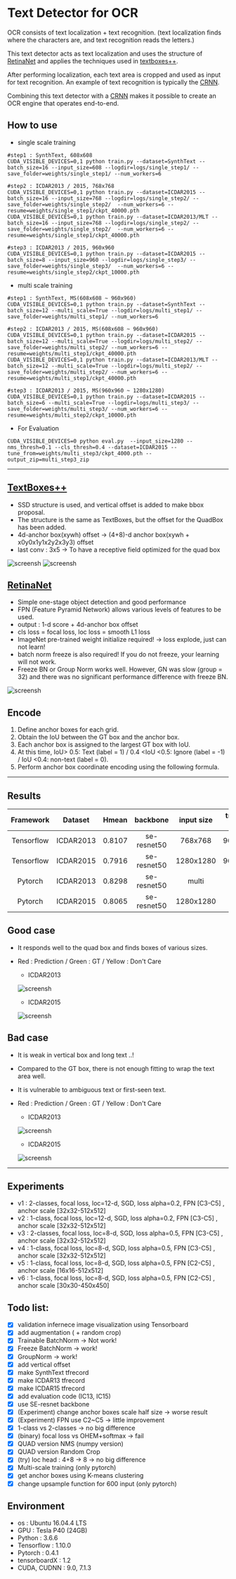 # Text Detector for OCR

OCR consists of text localization + text recognition.
(text localization finds where the characters are, and text recognition reads the letters.)

This text detector acts as text localization and uses the structure of [RetinaNet](https://arxiv.org/pdf/1708.02002.pdf) and applies the techniques used in [textboxes++](https://arxiv.org/pdf/1801.02765.pdf).

After performing localization, each text area is cropped and used as input for text recognition.
An example of text recognition is typically the [CRNN](https://github.com/qjadud1994/CRNN-Keras).

Combining this text detector with a [CRNN](https://github.com/qjadud1994/CRNN-Keras) makes it possible to create an OCR engine that operates end-to-end.

## How to use
- single scale training
```
#step1 : SynthText, 608x608
CUDA_VISIBLE_DEVICES=0,1 python train.py --dataset=SynthText --batch_size=16 --input_size=608 --logdir=logs/single_step1/ --save_folder=weights/single_step1/ --num_workers=6

#step2 : ICDAR2013 / 2015, 768x768
CUDA_VISIBLE_DEVICES=0,1 python train.py --dataset=ICDAR2015 --batch_size=16 --input_size=768 --logdir=logs/single_step2/ --save_folder=weights/single_step2/  --num_workers=6 --resume=weights/single_step1/ckpt_40000.pth
CUDA_VISIBLE_DEVICES=0,1 python train.py --dataset=ICDAR2013/MLT --batch_size=16 --input_size=768 --logdir=logs/single_step2/ --save_folder=weights/single_step2/  --num_workers=6 --resume=weights/single_step1/ckpt_40000.pth

#step3 : ICDAR2013 / 2015, 960x960
CUDA_VISIBLE_DEVICES=0,1 python train.py --dataset=ICDAR2015 --batch_size=8 --input_size=960 --logdir=logs/single_step3/ --save_folder=weights/single_step3/  --num_workers=6 --resume=weights/single_step2/ckpt_10000.pth
```

- multi scale training
```
#step1 : SynthText, MS(608x608 ~ 960x960)
CUDA_VISIBLE_DEVICES=0,1 python train.py --dataset=SynthText --batch_size=12 --multi_scale=True --logdir=logs/multi_step1/ --save_folder=weights/multi_step1/ --num_workers=6

#step2 : ICDAR2013 / 2015, MS(608x608 ~ 960x960)
CUDA_VISIBLE_DEVICES=0,1 python train.py --dataset=ICDAR2015 --batch_size=12 --multi_scale=True --logdir=logs/multi_step2/ --save_folder=weights/multi_step2/ --num_workers=6 --resume=weights/multi_step1/ckpt_40000.pth
CUDA_VISIBLE_DEVICES=0,1 python train.py --dataset=ICDAR2013/MLT --batch_size=12 --multi_scale=True --logdir=logs/multi_step2/ --save_folder=weights/multi_step2/ --num_workers=6 --resume=weights/multi_step1/ckpt_40000.pth

#step3 : ICDAR2013 / 2015, MS(960x960 ~ 1280x1280)
CUDA_VISIBLE_DEVICES=0,1 python train.py --dataset=ICDAR2015 --batch_size=6 --multi_scale=True --logdir=logs/multi_step3/ --save_folder=weights/multi_step3/ --num_workers=6 --resume=weights/multi_step2/ckpt_10000.pth
```

- For Evaluation
```
CUDA_VISIBLE_DEVICES=0 python eval.py  --input_size=1280 --nms_thresh=0.1 --cls_thresh=0.4 --dataset=ICDAR2015 --tune_from=weights/multi_step3/ckpt_4000.pth --output_zip=multi_step3_zip
```

---

## [TextBoxes++](https://arxiv.org/pdf/1801.02765.pdf)
- SSD structure is used, and vertical offset is added to make bbox proposal.
- The structure is the same as TextBoxes, but the offset for the QuadBox has been added.
- 4d-anchor box(xywh) offset -> (4+8)-d anchor box(xywh + x0y0x1y1x2y2x3y3) offset
- last conv : 3x5 -> To have a receptive field optimized for the quad box

![screensh](https://github.com/qjadud1994/OCR_Detector/blob/master/photos/textboxes_2.PNG)
![screensh](https://github.com/qjadud1994/OCR_Detector/blob/master/photos/textboxes_1.PNG)


## [RetinaNet](https://arxiv.org/pdf/1708.02002.pdf)
- Simple one-stage object detection and good performance
- FPN (Feature Pyramid Network) allows various levels of features to be used.
- output : 1-d score + 4d-anchor box offset
- cls loss = focal loss, loc loss = smooth L1 loss
- ImageNet pre-trained weight initialize required! -> loss explode, just can not learn!
- batch norm freeze is also required! If you do not freeze, your learning will not work.
- Freeze BN or Group Norm works well. However, GN was slow (group = 32) and there was no significant performance difference with freeze BN.

![screensh](https://github.com/qjadud1994/OCR_Detector/blob/master/photos/RetinaNet.png)

## Encode
1. Define anchor boxes for each grid.
2. Obtain the IoU between the GT box and the anchor box.
3. Each anchor box is assigned to the largest GT box with IoU.
4. At this time, IoU> 0.5: Text (label = 1) / 0.4 <IoU <0.5: Ignore (label = -1) / IoU <0.4: non-text (label = 0).
5. Perform anchor box coordinate encoding using the following formula.

---

## Results

| Framework   | Dataset     | Hmean    |   backbone  | input size | training scale | cls thresh | nms thresh  | iter    | weights |
|:--------:   | :----:   |  :--------: |  :------:  |  :----------:  |  :------:  |  :------:   |:-----:  |:-----:  | :-----:  |
| Tensorflow | ICDAR2013  |  0.8107   | se-resnet50 |   768x768    |  960x960   |    0.3     |   0.1      | Synth(62k) + IC15(17k) | [link](https://drive.google.com/open?id=1uZtCjyZ4vx9RpXaEuU2UEJIkxY8Kddfp) |
| Tensorflow | ICDAR2015  |  0.7916   | se-resnet50 |  1280x1280 |  960x960   |    0.3     |   0.1      | Synth(62k) + IC15(17k) | [link](https://drive.google.com/open?id=1uZtCjyZ4vx9RpXaEuU2UEJIkxY8Kddfp) |
| Pytorch | ICDAR2013  |  0.8298   | se-resnet50 |   multi    |  Multi scale   |    0.5     |   0.35      | Synth(35k) + IC13+MLT(7k) | [link](https://drive.google.com/open?id=1pzwDnC3C2nXtwYe0A_tkMlWwf6BJAve0) |
| Pytorch | ICDAR2015  |  0.8065   | se-resnet50 |  1280x1280 |  Multi scale   |    0.4     |   0.20      | Synth(35k) + IC15(4k) | [link](https://drive.google.com/open?id=1mDNS8RfFExjXTg-7cmU725n4P_Ma2If4) |

## Good case
- It responds well to the quad box and finds boxes of various sizes.
- Red : Prediction  /  Green : GT  /  Yellow : Don't Care
  - ICDAR2013
  
  ![screensh](https://github.com/qjadud1994/OCR_Detector/blob/master/photos/good_ic13.PNG)
  - ICDAR2015
  
  ![screensh](https://github.com/qjadud1994/OCR_Detector/blob/master/photos/good_ic15.PNG)
  
## Bad case
- It is weak in vertical box and long text ..!
- Compared to the GT box, there is not enough fitting to wrap the text area well.
- It is vulnerable to ambiguous text or first-seen text.
- Red : Prediction  /  Green : GT  /  Yellow : Don't Care
  - ICDAR2013
  
  ![screensh](https://github.com/qjadud1994/OCR_Detector/blob/master/photos/bad_ic13.PNG)
  - ICDAR2015
  
  ![screensh](https://github.com/qjadud1994/OCR_Detector/blob/master/photos/bad_ic15.PNG)


---

## Experiments
- v1 : 2-classes, focal loss, loc=12-d, SGD, loss alpha=0.2, FPN [C3-C5] , anchor scale [32x32-512x512]
- v2 : 1-class, focal loss, loc=12-d, SGD, loss alpha=0.2, FPN [C3-C5] , anchor scale [32x32-512x512]
- v3 : 2-classes, focal loss, loc=8-d, SGD, loss alpha=0.5, FPN [C3-C5] , anchor scale [32x32-512x512]
- v4 : 1-class, focal loss, loc=8-d, SGD, loss alpha=0.5, FPN [C3-C5] , anchor scale [32x32-512x512]
- v5 : 1-class, focal loss, loc=8-d, SGD, loss alpha=0.5, FPN [C2-C5] , anchor scale [16x16-512x512]
- v6 : 1-class, focal loss, loc=8-d, SGD, loss alpha=0.5, FPN [C2-C5] , anchor scale [30x30-450x450]

## Todo list:
- [x] validation infernece image visualization using Tensorboard
- [x] add augmentation ( + random crop)
- [x] Trainable BatchNorm -> Not work!
- [x] Freeze BatchNorm -> work!
- [x] GroupNorm -> work!
- [x] add vertical offset
- [x] make SynthText tfrecord
- [x] make ICDAR13 tfrecord
- [x] make ICDAR15 tfrecord
- [x] add evaluation code (IC13, IC15)
- [x] use SE-resnet backbone
- [x] (Experiment) change anchor boxes scale half size -> worse result
- [x] (Experiment) FPN use C2~C5 -> little improvement
- [x] 1-class vs 2-classes -> no big difference
- [x] (binary) focal loss vs OHEM+softmax  ->  fail
- [x] QUAD version NMS (numpy version)
- [x] QUAD version Random Crop
- [x] (try) loc head : 4+8 -> 8  -> no big difference
- [x] Multi-scale training (only pytorch)
- [x] get anchor boxes using K-means clustering
- [x] change upsample function for 600 input (only pytorch)

## Environment

- os : Ubuntu 16.04.4 LTS <br>
- GPU : Tesla P40 (24GB) <br>
- Python : 3.6.6 <br>
- Tensorflow : 1.10.0
- Pytorch : 0.4.1
- tensorboardX : 1.2
- CUDA, CUDNN : 9.0, 7.1.3 <br>
